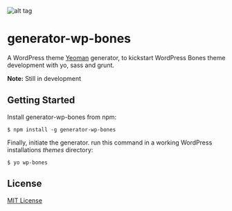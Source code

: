 ![alt tag](https://raw.github.com/danielauener/generator-wp-grunted-theme/master/header.png)

# generator-wp-bones

A WordPress theme [Yeoman](http://yeoman.io) generator, to kickstart WordPress Bones
theme development with yo, sass and grunt.

**Note:** Still in development


## Getting Started


Install generator-wp-bones from npm:

```
$ npm install -g generator-wp-bones
```

Finally, initiate the generator. run this command in
a working WordPress installations *themes* directory:

```
$ yo wp-bones
```

## License

[MIT License](http://en.wikipedia.org/wiki/MIT_License)

